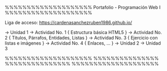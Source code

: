 %%%%%%%%%%%%%%%%%%%% Portafolio - Programación Web I %%%%%%%%%%%%%%%%%%%%

Liga de acceso: https://cardenasanchezruben1986.github.io/

 → Unidad 1
   → Actividad No. 1 { Estructura básica HTML5 }
   → Actividad No. 2 { Títulos, Párrafos, Entidades, Listas }
   → Actividad No. 3 { Ejercicio con listas e imágenes }
   → Actividad No. 4 { Enlaces, ... }
 → Unidad 2
 → Unidad 3

%%%%%%%%%%%%%%%%%%%% %%%%%%%%%%%%%%% %%%%%%%%%%%%%%% %%%%%%%%%%%%%%%%%%%%
